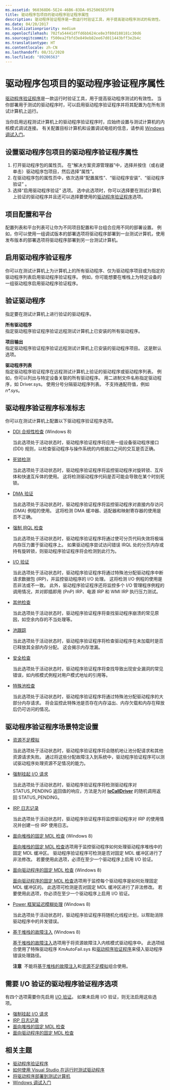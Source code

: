 ```yaml
---
ms.assetid: 960368D6-5E24-46B6-83DA-0525065E5FFB
title: 驱动程序包项目的驱动程序验证程序属性
description: 驱动程序验证程序是一款运行时验证工具，用于提高驱动程序测试的有效性。
ms.date: 04/20/2017
ms.localizationpriority: medium
ms.openlocfilehash: 702fa54441dffd6bb624ce8e3f80d188181c30d6
ms.sourcegitcommit: f500ea2fbfd3e849eb82ee67d011443bff3e2b4c
ms.translationtype: HT
ms.contentlocale: zh-CN
ms.lasthandoff: 08/31/2020
ms.locfileid: "89206563"
---
```

# <a name="driver-verifier-properties-for-driver-package-projects"></a>驱动程序包项目的驱动程序验证程序属性

[驱动程序验证程序](../devtest/driver-verifier.md)是一款运行时验证工具，用于提高驱动程序测试的有效性。 当你部署用于测试的驱动程序时，可以启用驱动程序验证程序并将其配置为在所有测试计算机上运行。

当你启用远程测试计算机上的驱动程序验证程序时，应始终设置与测试计算机的内核模式调试连接。 有关配置目标计算机和设置调试电缆的信息，请参阅 [ Windows 调试入门](../debugger/getting-started-with-windows-debugging.md)。

## <a name="span-idsetting_driver_verifier_properties_for_driver_package_projectsspanspan-idsetting_driver_verifier_properties_for_driver_package_projectsspanspan-idsetting_driver_verifier_properties_for_driver_package_projectsspansetting-driver-verifier-properties-for-driver-package-projects"></a><span id="Setting_Driver_Verifier_properties_for_driver_package_projects"></span><span id="setting_driver_verifier_properties_for_driver_package_projects"></span><span id="SETTING_DRIVER_VERIFIER_PROPERTIES_FOR_DRIVER_PACKAGE_PROJECTS"></span>设置驱动程序包项目的驱动程序验证程序属性


1.  打开驱动程序包的属性页。 在“解决方案资源管理器”中，选择并按住（或右键单击）驱动程序包项目，然后选择“属性”。
2.  在驱动程序包的属性页中，依次选择“配置属性”、“驱动程序安装”、“驱动程序验证”  。
3.  选择“启用驱动程序验证”  选项。 选中此选项时，你可以选择要在测试计算机上验证的驱动程序并且还可以选择要使用的[驱动程序验证程序](../devtest/driver-verifier.md)选项。

## <a name="span-idproject_configuration_and_platformspanspan-idproject_configuration_and_platformspanspan-idproject_configuration_and_platformspanproject-configuration-and-platform"></a><span id="Project_Configuration_and_Platform"></span><span id="project_configuration_and_platform"></span><span id="PROJECT_CONFIGURATION_AND_PLATFORM"></span>项目配置和平台


配置列表和平台列表可让你为不同项目配置和平台组合应用不同的部署设置。 例如，你可以使用一组调试版本的部署选项将驱动程序部署到一台测试计算机，使用发布版本的部署选项将驱动程序部署到另一台测试计算机。

## <a name="span-idenable_driver_verifierspanspan-idenable_driver_verifierspanspan-idenable_driver_verifierspanenable-driver-verifier"></a><span id="Enable_Driver_Verifier"></span><span id="enable_driver_verifier"></span><span id="ENABLE_DRIVER_VERIFIER"></span>启用驱动程序验证程序


你可以在测试计算机上为计算机上的所有驱动程序、仅为驱动程序项目或为指定的驱动程序列表启用驱动程序验证程序。 例如，你可能想要在堆栈上为特定设备的一组驱动程序启用驱动程序验证程序。

## <a name="span-idverify_driversspanspan-idverify_driversspanspan-idverify_driversspanverify-drivers"></a><span id="Verify_Drivers"></span><span id="verify_drivers"></span><span id="VERIFY_DRIVERS"></span>验证驱动程序


指定要在测试计算机上进行验证的驱动程序。

<span id="All_Drivers"></span><span id="all_drivers"></span><span id="ALL_DRIVERS"></span>**所有驱动程序**  
指定驱动程序验证程序验证远程测试计算机上已安装的所有驱动程序。

<span id="Project_Output"></span><span id="project_output"></span><span id="PROJECT_OUTPUT"></span>**项目输出**  
指定驱动程序验证程序验证远程测试计算机上已安装的驱动程序项目。 这是默认选项。

<span id="Driver_List"></span><span id="driver_list"></span><span id="DRIVER_LIST"></span>**驱动程序列表**  
指定驱动程序验证程序在远程测试计算机上验证的驱动程序或驱动程序列表。 例如，你可以列出与特定设备关联的所有驱动程序。 用二进制文件名称指定驱动程序，如 Driver.sys。 使用分号分隔驱动程序列表。 不支持通配符值，例如 *n\*.sys*。

## <a name="span-iddriver_verifier_standard_flagsspanspan-iddriver_verifier_standard_flagsspanspan-iddriver_verifier_standard_flagsspandriver-verifier-standard-flags"></a><span id="Driver_Verifier_Standard_Flags"></span><span id="driver_verifier_standard_flags"></span><span id="DRIVER_VERIFIER_STANDARD_FLAGS"></span>驱动程序验证程序标准标志


你可以在测试计算机上配置以下驱动程序验证程序选项。

-   [DDI 合规性检查](../devtest/ddi-compliance-checking.md) (Windows 8)

    当此选项处于活动状态时，驱动程序验证程序将应用一组设备驱动程序接口 (DDI) 规则，以检查驱动程序与操作系统的内核接口之间的交互是否正确。

-   [死锁检测](../devtest/deadlock-detection.md)

    当此选项处于活动状态时，驱动程序验证程序将监控驱动程序对旋转锁、互斥体和快速互斥体的使用。 这将检测驱动程序代码是否可能会导致在某个时刻死锁。

-   [DMA 验证](../devtest/dma-verification.md)

    当此选项处于活动状态时，驱动程序验证程序将监控驱动程序对直接内存访问 (DMA) 例程的使用。 这将检测 DMA 缓冲器、适配器和映射寄存器的使用是否不正确。

-   [强制 IRQL 检查](../devtest/force-irql-checking.md)

    当此选项处于活动状态时，驱动程序验证程序将通过使可分页代码失效将极端内存压力置于驱动程序上。 如果驱动程序尝试访问错误 IRQL 处的分页内存或持有旋转锁，则驱动程序验证程序将会检测到此行为。

-   [I/O 验证](../devtest/i-o-verification.md)

    当此选项处于活动状态时，驱动程序验证程序将通过特殊池分配驱动程序中断请求数据包 (IRP)，并监控驱动程序的 I/O 处理。 这将检测 I/O 例程的使用是否非法或不一致。 此外，驱动程序验证程序还将监控多个 I/O 管理程序例程的调用情况，并对即插即用 (PnP) IRP、电源 IRP 和 WMI IRP 执行压力测试。

-   [其他检查](../devtest/miscellaneous-checks.md)

    当此选项处于活动状态时，驱动程序验证程序将查找驱动程序崩溃的常见原因，如空余内存的不当处理等。

-   [池跟踪](../devtest/pool-tracking.md)

    当此选项处于活动状态时，驱动程序验证程序将检查驱动程序在未加载时是否已释放其全部内存分配。 这会揭示内存泄漏。

-   [安全检查](../devtest/security-checks.md)

    当此选项处于活动状态时，驱动程序验证程序将查找导致出现安全漏洞的常见错误，如内核模式例程对用户模式地址的引用等。

-   [特殊池检查](../devtest/special-pool.md)

    当此选项处于活动状态时，驱动程序验证程序将通过特殊池分配驱动程序的大部分内存请求。 将会监控此特殊池是否存在内存溢出、内存欠载和内存在释放后仍可访问的情况。

## <a name="span-iddriver_verifier_scenario_specific_settingsspanspan-iddriver_verifier_scenario_specific_settingsspanspan-iddriver_verifier_scenario_specific_settingsspandriver-verifier-scenario-specific-settings"></a><span id="Driver_Verifier_Scenario_Specific_Settings"></span><span id="driver_verifier_scenario_specific_settings"></span><span id="DRIVER_VERIFIER_SCENARIO_SPECIFIC_SETTINGS"></span>驱动程序验证程序场景特定设置


-   [资源不足模拟](../devtest/low-resources-simulation.md)

    当此选项处于活动状态时，驱动程序验证程序将会随机地让池分配请求和其他资源请求失败。 通过将这些分配故障注入到系统中，驱动程序验证程序可以测试驱动程序处理资源不足情况的能力。

-   [强制挂起 I/O 请求](../devtest/force-pending-i-o-requests.md)

    当此选项处于活动状态时，驱动程序验证程序将检测驱动程序对 STATUS\_PENDING 返回值的响应，方法是为对 [**IoCallDriver**](/windows-hardware/drivers/ddi/wdm/nf-wdm-iocalldriver) 的随机调用返回 STATUS\_PENDING。

-   [IRP 日志记录](../devtest/irp-logging.md)

    当此选项处于活动状态时，驱动程序验证程序将监控驱动程序对 IRP 的使用情况并创建一份 IRP 使用日志。

-   [面向堆栈的固定 MDL 检查](../devtest/invariant-mdl-checking-for-stack.md) (Windows 8)

    [面向堆栈的固定 MDL 检查](../devtest/invariant-mdl-checking-for-stack.md)选项用于监控驱动程序如何处理驱动程序堆栈中的固定 MDL 缓冲区。 驱动程序验证程序可检测是否对固定 MDL 缓冲区进行了非法修改。 若要使用此选项，必须在至少一个驱动程序上启用 I/O 验证。

-   [面向驱动程序的固定 MDL 检查](../devtest/invariant-mdl-checking-for-driver.md) (Windows 8)

    [面向驱动程序的固定 MDL 检查](../devtest/invariant-mdl-checking-for-driver.md)选项用于监控每个驱动程序是如何处理固定 MDL 缓冲区的。 此选项可检测是否对固定 MDL 缓冲区进行了非法修改。 若要使用此选项，你必须在至少一个驱动程序上启用 I/O 验证。

-   [Power 框架延迟模糊处理](../devtest/concurrency-stress-test.md) (Windows 8)

    当此选项处于活动状态时，驱动程序验证程序将随机化线程计划，以帮助消除驱动程序中的并发错误。

-   [基于堆栈的故障注入](../devtest/stack-based-failure-injection.md) (Windows 8)

    [基于堆栈的故障注入](../devtest/stack-based-failure-injection.md)选项用于将资源故障注入内核模式驱动程序中。 此选项结合使用了特殊驱动程序 KmAutoFail.sys 和[驱动程序验证程序](../devtest/driver-verifier.md)来侵入驱动程序错误处理路径。

    **注意**  不能将[基于堆栈的故障注入](../devtest/stack-based-failure-injection.md)和[资源不足模拟](../devtest/low-resources-simulation.md)组合使用。

     

## <a name="span-iddriver_verifier_options_that_require_i_o_verificationspanspan-iddriver_verifier_options_that_require_i_o_verificationspanspan-iddriver_verifier_options_that_require_i_o_verificationspandriver-verifier-options-that-require-io-verification"></a><span id="Driver_Verifier_options_that_require_I_O_Verification"></span><span id="driver_verifier_options_that_require_i_o_verification"></span><span id="DRIVER_VERIFIER_OPTIONS_THAT_REQUIRE_I_O_VERIFICATION"></span>需要 I/O 验证的驱动程序验证程序选项


有四个选项需要你先启用 [I/O 验证](../devtest/i-o-verification.md)。 如果未启用 I/O 验证，则无法启用这些选项。

-   [强制挂起 I/O 请求](../devtest/force-pending-i-o-requests.md)
-   [IRP 日志记录](../devtest/irp-logging.md)
-   [面向堆栈的固定 MDL 检查](../devtest/invariant-mdl-checking-for-stack.md)
-   [面向驱动程序的固定 MDL 检查](../devtest/invariant-mdl-checking-for-driver.md)

## <a name="span-idrelated_topicsspanrelated-topics"></a><span id="related_topics"></span>相关主题


* [驱动程序验证程序](../devtest/driver-verifier.md)
* [如何使用 Visual Studio 在运行时测试驱动程序](testing-a-driver-at-runtime.md)
* [将驱动程序部署到测试计算机](deploying-a-driver-to-a-test-computer.md)
* [Windows 调试入门](../debugger/getting-started-with-windows-debugging.md)
 

